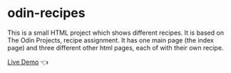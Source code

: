 # odin-recipes
This is a small HTML project which shows different recipes. It is based on The Odin Projects, recipe assignment.
It has one main page (the index page) and three different other html pages, each of with their own recipe.

[Live Demo](dylanperera.github.io/odin-recipes) :point_left:
